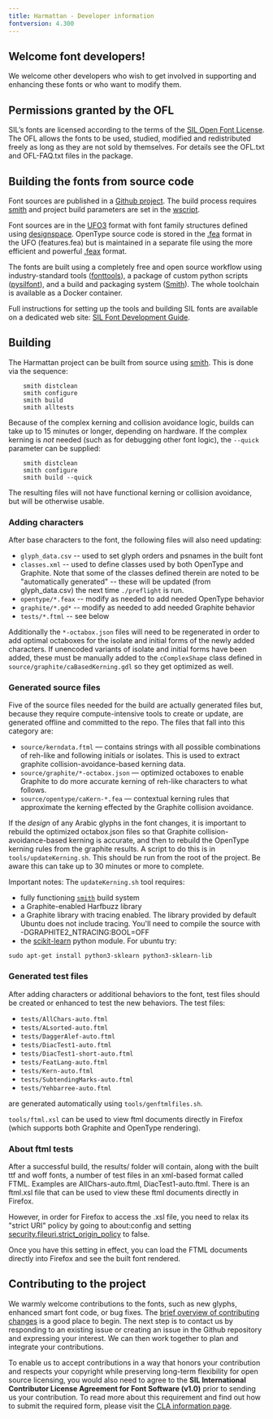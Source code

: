 ```yaml
---
title: Harmattan - Developer information
fontversion: 4.300
---
```


## Welcome font developers!

We welcome other developers who wish to get involved in supporting and enhancing these fonts or who want to modify them.

## Permissions granted by the OFL

SIL’s fonts are licensed according to the terms of the [SIL Open Font License](https://openfontlicense.org/). The OFL allows the fonts to be used, studied, modified and redistributed freely as long as they are not sold by themselves. For details see the OFL.txt and OFL-FAQ.txt files in the package.

## Building the fonts from source code

Font sources are published in a [Github project](https://github.com/silnrsi/font-harmattan). The build process requires [smith](https://github.com/silnrsi/smith) and project build parameters are set in the [wscript](https://github.com/silnrsi/smith/blob/master/wscript).    

Font sources are in the [UFO3](https://unifiedfontobject.org/versions/ufo3/) format with font family structures defined using [designspace](https://github.com/fonttools/fonttools/tree/master/Doc/source/designspaceLib). OpenType source code is stored in the [.fea](https://adobe-type-tools.github.io/afdko/OpenTypeFeatureFileSpecification.html) format in the UFO (features.fea) but is maintained in a separate file using the more efficient and powerful [.feax](https://github.com/silnrsi/feax/blob/main/docs/feaextensions.md) format.

The fonts are built using a completely free and open source workflow using industry-standard tools ([fonttools](https://github.com/fonttools/fonttools)), a package of custom python scripts ([pysilfont](https://github.com/silnrsi/pysilfont)), and a build and packaging system ([Smith](https://github.com/silnrsi/smith)). The whole toolchain is available as a Docker container. 

Full instructions for setting up the tools and building SIL fonts are available on a dedicated web site: [SIL Font Development Guide](https://silnrsi.github.io/silfontdev/).

## Building

The Harmattan project can be built from source using [smith](https://github.com/silnrsi/smith). This is done via the sequence:
```
    smith distclean
    smith configure
    smith build
    smith alltests
```

Because of the complex kerning and collision avoidance logic, builds can take up to 15 minutes or longer, depending on hardware. If the complex kerning is _not_ needed (such as for debugging other font logic), the `--quick` parameter can be supplied:
```
    smith distclean
    smith configure
    smith build --quick
```
The resulting files will not have functional kerning or collision avoidance, but will be otherwise usable.

### Adding characters

After base characters to the font, the following files will also need updating:
- `glyph_data.csv` -- used to set glyph orders and psnames in the built font
- `classes.xml` -- used to define classes used by both OpenType and Graphite. Note that some of the classes defined therein are noted to be "automatically generated" -- these will be updated (from glyph_data.csv) the next time `./preflight` is run.
- `opentype/*.feax` -- modify as needed to add needed OpenType behavior
- `graphite/*.gd*` -- modify as needed to add needed Graphite behavior
- `tests/*.ftml` -- see below

Additionally the `*-octabox.json` files will need to be regenerated in order to add optimal 
octaboxes for the isolate and initial forms of the newly added characters. If unencoded variants
of isolate and initial forms have been added, these must be manually added to the `cComplexShape`
class defined in `source/graphite/caBasedKerning.gdl` so they get optimized as well.

### Generated source files

Five of the source files needed for the build are actually generated files but, because they 
require compute-intensive tools to create or update, are generated offline and committed 
to the repo. The files that fall into this category are:
- `source/kerndata.ftml` — contains strings with all possible combinations of reh-like and 
following initials or isolates. This is used to extract graphite collision-avoidance-based 
kerning data.
- `source/graphite/*-octabox.json` — optimized octaboxes to enable Graphite to do more accurate kerning 
of reh-like characters to what follows.
- `source/opentype/caKern-*.fea` — contextual kerning rules that approximate the kerning effected
by the Graphite collision avoidance.

If the _design_ of any Arabic glyphs in the font changes, it is important to rebuild the 
optimized octabox.json files so that Graphite collision-avoidance-based kerning is accurate, 
and then to rebuild the OpenType kerning rules from the graphite results. A script to do this 
is in `tools/updateKerning.sh`. This should be run from the root of the project. Be aware
this can take up to 30 minutes or more to complete.

Important notes: The `updateKerning.sh` tool requires:
- fully functioning [`smith`](https://github.com/silnrsi/smith) build system
- a Graphite-enabled Harfbuzz library
- a Graphite library with tracing enabled. The library provided by default Ubuntu
does not include tracing. You'll need to compile the source with -DGRAPHITE2_NTRACING:BOOL=OFF 
- the [scikit-learn](https://scikit-learn.org/) python module. For ubuntu try:
```
sudo apt-get install python3-sklearn python3-sklearn-lib
```

### Generated test files

After adding characters or additional behaviors to the font, test files should be created or enhanced to test the new behaviors. The test files:
- `tests/AllChars-auto.ftml`
- `tests/ALsorted-auto.ftml`
- `tests/DaggerAlef-auto.ftml`
- `tests/DiacTest1-auto.ftml`
- `tests/DiacTest1-short-auto.ftml`
- `tests/FeatLang-auto.ftml`
- `tests/Kern-auto.ftml`
- `tests/SubtendingMarks-auto.ftml`
- `tests/Yehbarree-auto.ftml`

are generated automatically using `tools/genftmlfiles.sh`.

`tools/ftml.xsl` can be used to view ftml documents directly in Firefox (which supports both Graphite and OpenType rendering).

### About ftml tests

After a successful build, the results/ folder will contain, along with the built ttf and woff fonts, a number of
test files in an xml-based format called FTML. Examples are AllChars-auto.ftml, DiacTest1-auto.ftml. 
There is an ftml.xsl file that can be used to view these ftml documents directly in Firefox. 

However, in order for Firefox to access the .xsl file, you need to relax its "strict URI" policy by going to about:config and
setting [security.fileuri.strict_origin_policy](https://kb.mozillazine.org/Security.fileuri.strict_origin_policy) to false.

Once you have this setting in effect, you can load the FTML documents directly into Firefox and see the built font rendered.


## Contributing to the project

We warmly welcome contributions to the fonts, such as new glyphs, enhanced smart font code, or bug fixes. The [brief overview of contributing changes](https://silnrsi.github.io/silfontdev/en-US/Contributing_Changes.html) is a good place to begin. The next step is to contact us by responding to an existing issue or creating an issue in the Github repository and expressing your interest. We can then work together to plan and integrate your contributions.

To enable us to accept contributions in a way that honors your contribution and respects your copyright while preserving long-term flexibility for open source licensing, you would also need to agree to the **SIL International Contributor License Agreement for Font Software (v1.0)** prior to sending us your contribution. To read more about this requirement and find out how to submit the required form, please visit the [CLA information page](https://software.sil.org/fontcla).
